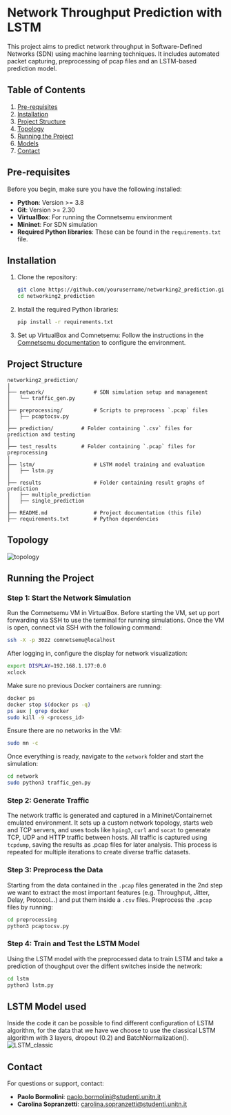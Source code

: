 
# Network Throughput Prediction with LSTM

This project aims to predict network throughput in Software-Defined Networks (SDN) using machine learning techniques. It includes automated packet capturing, preprocessing of pcap files and an LSTM-based prediction model.

## Table of Contents
1. [Pre-requisites](#prerequisites)
2. [Installation](#installation)
3. [Project Structure](#project-structure)
4. [Topology](#topology)
5. [Running the Project](#running-the-project)
6. [Models](#models)
7. [Contact](#contact)

## Pre-requisites

Before you begin, make sure you have the following installed:

- **Python**: Version >= 3.8
- **Git**: Version >= 2.30
- **VirtualBox**: For running the Comnetsemu environment
- **Mininet**: For SDN simulation
- **Required Python libraries**: These can be found in the `requirements.txt` file.

## Installation

1. Clone the repository:
   ```bash
   git clone https://github.com/yourusername/networking2_prediction.git
   cd networking2_prediction
   ```

2. Install the required Python libraries:
   ```bash
   pip install -r requirements.txt
   ```

3. Set up VirtualBox and Comnetsemu:
   Follow the instructions in the [Comnetsemu documentation](https://www.comnetsemu.com) to configure the environment.

## Project Structure

```plaintext
networking2_prediction/
│
├── network/                # SDN simulation setup and management
│   └── traffic_gen.py
│
├── preprocessing/          # Scripts to preprocess `.pcap` files
│   ├── pcaptocsv.py
│
├── prediction/         # Folder containing `.csv` files for prediction and testing
│
├── test_results        # Folder containing `.pcap` files for preprocessing
│
├── lstm/                   # LSTM model training and evaluation
│   ├── lstm.py
│
├── results                 # Folder containing result graphs of prediction
│   ├── multiple_prediction
│   ├── single_prediction
│
├── README.md               # Project documentation (this file)
├── requirements.txt        # Python dependencies
```

## Topology
![topology](https://github.com/user-attachments/assets/b78213d1-1163-4db4-8ecd-9e10a604a90c)

## Running the Project

### Step 1: Start the Network Simulation
Run the Comnetsemu VM in VirtualBox. Before starting the VM, set up port forwarding via SSH to use the terminal for running simulations. Once the VM is open, connect via SSH with the following command:
```bash
ssh -X -p 3022 comnetsemu@localhost
```
After logging in, configure the display for network visualization:
```bash
export DISPLAY=192.168.1.177:0.0
xclock
```

Make sure no previous Docker containers are running:
```bash
docker ps
docker stop $(docker ps -q)
ps aux | grep docker
sudo kill -9 <process_id>
```

Ensure there are no networks in the VM:
```bash
sudo mn -c
```

Once everything is ready, navigate to the `network` folder and start the simulation:
```bash
cd network
sudo python3 traffic_gen.py
```

### Step 2: Generate Traffic
The network traffic is generated and captured in a Mininet/Containernet emulated environment. It sets up a custom network topology, starts web and TCP servers, and uses tools like `hping3`, `curl` and `socat` to generate TCP, UDP and HTTP traffic between hosts. All traffic is captured using `tcpdump`, saving the results as .pcap files for later analysis. This process is repeated for multiple iterations to create diverse traffic datasets.

### Step 3: Preprocess the Data
Starting from the data contained in the `.pcap` files generated in the 2nd step we want to extract the most important features (e.g. Throughput, Jitter, Delay, Protocol...) and put them inside a `.csv` files. 
Preprocess the `.pcap` files by running:
```bash
cd preprocessing
python3 pcaptocsv.py
```

### Step 4: Train and Test the LSTM Model
Using the LSTM model with the preprocessed data to train LSTM and take a prediction of thoughput over the diffent switches inside the network:
```bash
cd lstm
python3 lstm.py
```

## LSTM Model used
Inside the code it can be possible to find different configuration of LSTM algorithm, for the data that we have we choose to use the classical LSTM algorithm with 3 layers, dropout (0.2) and BatchNormalization().
![LSTM_classic](https://github.com/user-attachments/assets/96c2fce7-8a58-4c88-b198-f1c68a62dc2a)
## Contact

For questions or support, contact:
- **Paolo Bormolini**: paolo.bormolini@studenti.unitn.it
- **Carolina Sopranzetti**: carolina.sopranzetti@studenti.unitn.it

